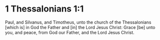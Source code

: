 # 1 Thessalonians 1:1

Paul, and Silvanus, and Timotheus, unto the church of the Thessalonians [which is] in God the Father and [in] the Lord Jesus Christ: Grace [be] unto you, and peace, from God our Father, and the Lord Jesus Christ.
